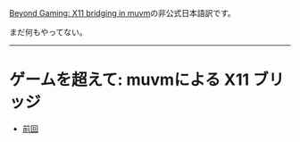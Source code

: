 [Beyond Gaming: X11 bridging in muvm](https://asahilinux.org/2024/12/muvm-x11-bridging/)の非公式日本語訳です。

まだ何もやってない。

---
# ゲームを超えて: muvmによる X11 ブリッジ

- [前回](https://github.com/asfdrwe/asahi-linux-translations/blob/main/PROGRESS202410.md)
